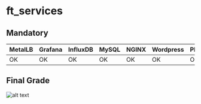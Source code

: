 # ft_services

## Mandatory

| MetalLB | Grafana | InfluxDB | MySQL | NGINX | Wordpress | PHPMyAdmin | FTPS |
|----|----|----|----|----|----|----|----|
| OK | OK | OK | OK | OK | OK | OK | OK |




## Final Grade
![alt text](https://image.prntscr.com/image/-U6rw2XcRAysPSdUk2uGhQ.png)
